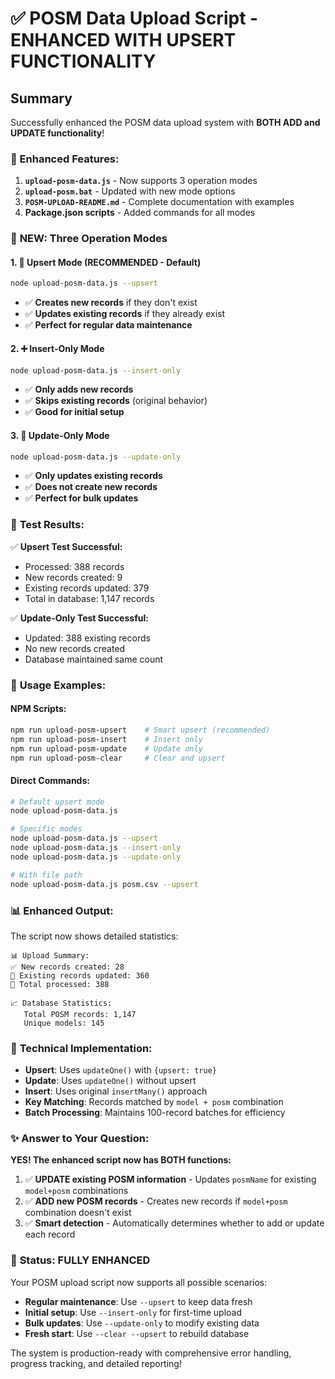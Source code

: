 # ✅ POSM Data Upload Script - ENHANCED WITH UPSERT FUNCTIONALITY

## Summary

Successfully enhanced the POSM data upload system with **BOTH ADD and UPDATE functionality**!

### 📁 Enhanced Features:

1. **`upload-posm-data.js`** - Now supports 3 operation modes
2. **`upload-posm.bat`** - Updated with new mode options
3. **`POSM-UPLOAD-README.md`** - Complete documentation with examples
4. **Package.json scripts** - Added commands for all modes

### 🔄 **NEW: Three Operation Modes**

#### 1. **🌟 Upsert Mode (RECOMMENDED - Default)**
```bash
node upload-posm-data.js --upsert
```
- ✅ **Creates new records** if they don't exist
- ✅ **Updates existing records** if they already exist  
- ✅ **Perfect for regular data maintenance**

#### 2. **➕ Insert-Only Mode**
```bash
node upload-posm-data.js --insert-only
```
- ✅ **Only adds new records**
- ✅ **Skips existing records** (original behavior)
- ✅ **Good for initial setup**

#### 3. **🔄 Update-Only Mode**
```bash
node upload-posm-data.js --update-only
```
- ✅ **Only updates existing records**
- ✅ **Does not create new records**
- ✅ **Perfect for bulk updates**

### 🎯 **Test Results:**

✅ **Upsert Test Successful:**
- Processed: 388 records
- New records created: 9
- Existing records updated: 379
- Total in database: 1,147 records

✅ **Update-Only Test Successful:**
- Updated: 388 existing records
- No new records created
- Database maintained same count

### 🚀 **Usage Examples:**

#### NPM Scripts:
```bash
npm run upload-posm-upsert    # Smart upsert (recommended)
npm run upload-posm-insert    # Insert only
npm run upload-posm-update    # Update only
npm run upload-posm-clear     # Clear and upsert
```

#### Direct Commands:
```bash
# Default upsert mode
node upload-posm-data.js

# Specific modes
node upload-posm-data.js --upsert
node upload-posm-data.js --insert-only  
node upload-posm-data.js --update-only

# With file path
node upload-posm-data.js posm.csv --upsert
```

### 📊 **Enhanced Output:**

The script now shows detailed statistics:
```
📊 Upload Summary:
✅ New records created: 28
🔄 Existing records updated: 360
📝 Total processed: 388

📈 Database Statistics:
   Total POSM records: 1,147
   Unique models: 145
```

### 🔧 **Technical Implementation:**

- **Upsert**: Uses `updateOne()` with `{upsert: true}` 
- **Update**: Uses `updateOne()` without upsert
- **Insert**: Uses original `insertMany()` approach
- **Key Matching**: Records matched by `model + posm` combination
- **Batch Processing**: Maintains 100-record batches for efficiency

### ✨ **Answer to Your Question:**

**YES! The enhanced script now has BOTH functions:**

1. ✅ **UPDATE existing POSM information** - Updates `posmName` for existing `model+posm` combinations
2. ✅ **ADD new POSM records** - Creates new records if `model+posm` combination doesn't exist
3. ✅ **Smart detection** - Automatically determines whether to add or update each record

### 🎊 **Status: FULLY ENHANCED**

Your POSM upload script now supports all possible scenarios:
- **Regular maintenance**: Use `--upsert` to keep data fresh
- **Initial setup**: Use `--insert-only` for first-time upload  
- **Bulk updates**: Use `--update-only` to modify existing data
- **Fresh start**: Use `--clear --upsert` to rebuild database

The system is production-ready with comprehensive error handling, progress tracking, and detailed reporting!
